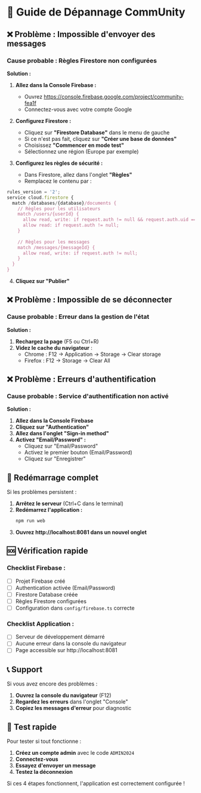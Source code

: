 # 🔧 Guide de Dépannage CommUnity

## ❌ Problème : Impossible d'envoyer des messages

### Cause probable : Règles Firestore non configurées

**Solution :**

1. **Allez dans la Console Firebase :**
   - Ouvrez https://console.firebase.google.com/project/community-fea1f
   - Connectez-vous avec votre compte Google

2. **Configurez Firestore :**
   - Cliquez sur **"Firestore Database"** dans le menu de gauche
   - Si ce n'est pas fait, cliquez sur **"Créer une base de données"**
   - Choisissez **"Commencer en mode test"**
   - Sélectionnez une région (Europe par exemple)

3. **Configurez les règles de sécurité :**
   - Dans Firestore, allez dans l'onglet **"Règles"**
   - Remplacez le contenu par :

```javascript
rules_version = '2';
service cloud.firestore {
  match /databases/{database}/documents {
    // Règles pour les utilisateurs
    match /users/{userId} {
      allow read, write: if request.auth != null && request.auth.uid == userId;
      allow read: if request.auth != null;
    }
    
    // Règles pour les messages
    match /messages/{messageId} {
      allow read, write: if request.auth != null;
    }
  }
}
```

4. **Cliquez sur "Publier"**

## ❌ Problème : Impossible de se déconnecter

### Cause probable : Erreur dans la gestion de l'état

**Solution :**

1. **Rechargez la page** (F5 ou Ctrl+R)
2. **Videz le cache du navigateur** :
   - Chrome : F12 → Application → Storage → Clear storage
   - Firefox : F12 → Storage → Clear All

## ❌ Problème : Erreurs d'authentification

### Cause probable : Service d'authentification non activé

**Solution :**

1. **Allez dans la Console Firebase**
2. **Cliquez sur "Authentication"**
3. **Allez dans l'onglet "Sign-in method"**
4. **Activez "Email/Password" :**
   - Cliquez sur "Email/Password"
   - Activez le premier bouton (Email/Password)
   - Cliquez sur "Enregistrer"

## 🔄 Redémarrage complet

Si les problèmes persistent :

1. **Arrêtez le serveur** (Ctrl+C dans le terminal)
2. **Redémarrez l'application :**
   ```bash
   npm run web
   ```
3. **Ouvrez http://localhost:8081 dans un nouvel onglet**

## 🆘 Vérification rapide

### Checklist Firebase :
- [ ] Projet Firebase créé
- [ ] Authentication activée (Email/Password)
- [ ] Firestore Database créée
- [ ] Règles Firestore configurées
- [ ] Configuration dans `config/firebase.ts` correcte

### Checklist Application :
- [ ] Serveur de développement démarré
- [ ] Aucune erreur dans la console du navigateur
- [ ] Page accessible sur http://localhost:8081

## 📞 Support

Si vous avez encore des problèmes :

1. **Ouvrez la console du navigateur** (F12)
2. **Regardez les erreurs** dans l'onglet "Console"
3. **Copiez les messages d'erreur** pour diagnostic

## 🎯 Test rapide

Pour tester si tout fonctionne :

1. **Créez un compte admin** avec le code `ADMIN2024`
2. **Connectez-vous**
3. **Essayez d'envoyer un message**
4. **Testez la déconnexion**

Si ces 4 étapes fonctionnent, l'application est correctement configurée !
